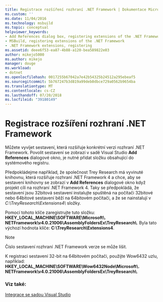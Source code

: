 ```yaml
---
title: Registrace rozšíření rozhraní .NET Framework | Dokumentace Microsoftu
ms.custom: ''
ms.date: 11/04/2016
ms.technology: msbuild
ms.topic: conceptual
helpviewer_keywords:
- Add References dialog box, registering extensions of the .NET Framework
- MSBuild, registering extensions of the .NET Framework
- .NET Framework extensions, registering
ms.assetid: deee6f53-ea87-4b88-a120-bea589822e03
author: mikejo5000
ms.author: mikejo
manager: douge
ms.workload:
- dotnet
ms.openlocfilehash: 0017255b67042a7e42b54325b24512a295ebeaf5
ms.sourcegitcommit: 5b767247b3d819a99deb0dbce729a0562b9654ba
ms.translationtype: MT
ms.contentlocale: cs-CZ
ms.lasthandoff: 07/20/2018
ms.locfileid: "39180149"
---
```

# <a name="register-extensions-of-the-net-framework"></a>Registrace rozšíření rozhraní .NET Framework
Můžete vyvíjet sestavení, která rozšiřuje konkrétní verzi rozhraní .NET Framework. Povolit sestavení se zobrazí v sadě Visual Studio **Add References** dialogové okno, je nutné přidat složku obsahující do systémového registru.  
  
 Předpokládejme například, že společnost Trey Research má vyvinuté knihovnu, která rozšiřuje rozhraní .NET Framework 4 a chce, aby se sestavení knihovny se zobrazí v **Add References** dialogové okno když projekt cílí na rozhraní .NET Framework 4. Taky se předpokládá, že sestavení jsou 32bitová sestavení instalujte spuštěná na počítači 32bitové nebo 64bitové sestavení běží na 64bitovém počítači, a že se nainstalují v *C:\TreyResearch\Extensions4\\*  složky.  
  
 Pomocí tohoto klíče zaregistrujte tuto složku: **HKEY_LOCAL_MACHINE\SOFTWARE\Microsoft\\. NETFramework\v4.0.21006\AssemblyFoldersEx\TreyResearch\\**. Byla tato výchozí hodnota klíče: **C:\TreyResearch\Extensions4**.  
  
> [!NOTE]
>  Číslo sestavení rozhraní .NET Framework verze se může lišit.  
  
 K registraci sestavení 32-bit na 64bitovém počítači, použijte Wow6432 uzlu, například: **HKEY_LOCAL_MACHINE\SOFTWARE\Wow6432Node\Microsoft\\. NETFramework\v4.0.21006\AssemblyFoldersEx\TreyResearch\\**.  
  
### <a name="see-also"></a>Viz také:  
 [Integrace se sadou Visual Studio](../msbuild/visual-studio-integration-msbuild.md)